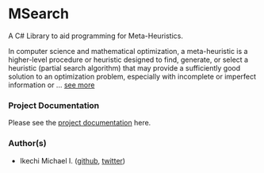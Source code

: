 # MSearch

A C# Library to aid programming for Meta-Heuristics.

In computer science and mathematical optimization, a meta-heuristic is a higher-level procedure or heuristic designed to find, generate, or select a heuristic (partial search algorithm) that may provide a sufficiently good solution to an optimization problem, especially with incomplete or imperfect information or ... [see more](https://en.wikipedia.org/wiki/Metaheuristic)

### Project Documentation

Please see the [project documentation](Documentation.md) here.

### Author(s)

 - Ikechi Michael I. ([github](https://github.com/mykeels), [twitter](https://github.com/twitter))